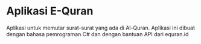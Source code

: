 # Aplikasi E-Quran
 Aplikasi untuk memutar surat-surat yang ada di Al-Quran. Aplikasi ini dibuat dengan bahasa pemrograman C# dan dengan bantuan API dari equran.id
